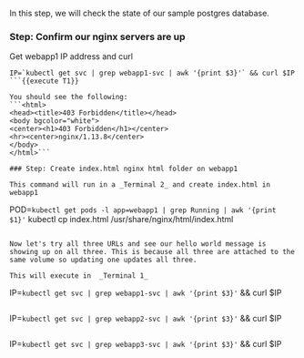 In this step, we will check the state of our sample postgres database.

### Step: Confirm our nginx servers are up

Get webapp1 IP address and curl
```
IP=`kubectl get svc | grep webapp1-svc | awk '{print $3}'` && curl $IP
```{{execute T1}}

You should see the following:
```<html>
<head><title>403 Forbidden</title></head>
<body bgcolor="white">
<center><h1>403 Forbidden</h1></center>
<hr><center>nginx/1.13.8</center>
</body>
</html>```

### Step: Create index.html nginx html folder on webapp1

This command will run in a _Terminal 2_ and create index.html in webapp1
```
POD=`kubectl get pods -l app=webapp1 | grep Running | awk '{print $1}'`
kubectl cp index.html /usr/share/nginx/html/index.html
```{{execute T2}}

Now let's try all three URLs and see our hello world message is showing up on all three. This is because all three are attached to the same volume so updating one updates all three.

This will execute in  _Terminal 1_
```
IP=`kubectl get svc | grep webapp1-svc | awk '{print $3}'` && curl $IP
```{{execute T1}}
```
IP=`kubectl get svc | grep webapp2-svc | awk '{print $3}'` && curl $IP
```{{execute T1}}
```
IP=`kubectl get svc | grep webapp3-svc | awk '{print $3}'` && curl $IP
```{{execute T1}}
